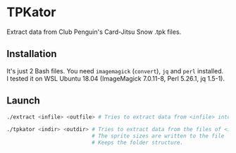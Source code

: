 # TPKator
Extract data from Club Penguin's Card-Jitsu Snow .tpk files.

## Installation
It's just 2 Bash files.
You need `imagemagick` (`convert`), `jq` and `perl` installed.  
I tested it on WSL Ubuntu 18.04 (ImageMagick 7.0.11-8, Perl 5.26.1, jq 1.5-1).

## Launch
```bash
./extract <infile> <outfile> # Tries to extract data from <infile> into <outfile>.

./tpkator <indir> <outdir> # Tries to extract data from the files of <indir> into <outdir>.
                           # The sprite sizes are written to the file `sizes.txt`.
                           # Keeps the folder structure.
```
